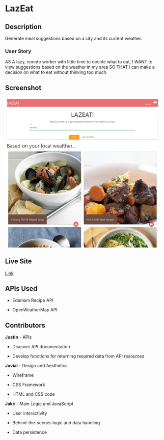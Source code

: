 # LazEat

## Description

Generate meal suggestions based on a city and its current weather.

### User Story

AS A lazy, remote worker with little time to decide what to eat,
I WANT to view suggestions based on the weather in my area
SO THAT I can make a decision on what to eat without thinking too much.

## Screenshot

![A screenshot of the LazEat app](assets/images/lazeat-screenshot.PNG)

## Live Site

[Link](https://afaed.github.com/LazEat)

## APIs Used

- Edamam Recipe API

- OpenWeatherMap API

## Contributors

**Justin** - APIs

- Discover API documentation

- Develop functions for returning required data from API resources

**Jovial** - Design and Aesthetics

- Wireframe

- CSS Framework

- HTML and CSS code

**Jake** - Main Logic and JavaScript

- User interactivity

- Behind-the-scenes logic and data handling

- Data persistence
